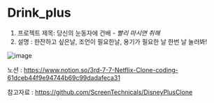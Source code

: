 # Drink_plus
1. 프로젝트 제목: 당신의 눈동자에 건배 - *빨리 마시면 취해*
2. 설명 : 한잔하고 싶은날, 조언이 필요한날, 용기가 필요한 날 한번 날 눌러봐! 

![image](https://user-images.githubusercontent.com/89897944/151166667-d517c24b-acfe-4b1d-bc0d-fa7f3b6608dc.png)


노션 : https://www.notion.so/3rd-7-7-Netflix-Clone-coding-61dceb44f9e94744b69c99dadafeca31

참고자료 : https://github.com/ScreenTechnicals/DisneyPlusClone

